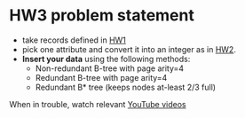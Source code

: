 # HW3 problem statement
- take records defined in [HW1](../hw1/README.md)
- pick one attribute and convert it into an integer as in [HW2](../hw2/README.md).
- **Insert your data** using the following methods:
    - Non-redundant B-tree with page arity=4
    - Redundant B-tree with page arity=4
    - Redundant B* tree (keeps nodes at-least 2/3 full)

When in trouble, watch relevant [YouTube videos](https://www.youtube.com/playlist?list=PLs_965odMumfDxeuVX9TQnqGOomGf0ulE)
